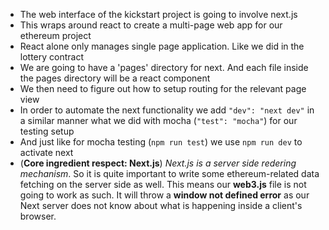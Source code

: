 * The web interface of the kickstart project is going to involve next.js
* This wraps around react to create a multi-page web app for our ethereum project
* React alone only manages single page application. Like we did in the lottery contract
* We are going to have a 'pages' directory for next. And each file inside the pages directory will be a react component
* We then need to figure out how to setup routing for the relevant page view
* In order to automate the next functionality we add `"dev": "next dev"` in a similar manner what we did with mocha (`"test": "mocha"`) for our testing setup
* And just like for mocha testing (`npm run test`) we use `npm run dev` to activate next
* (**Core ingredient respect: Next.js**) *Next.js is a server side redering mechanism*. So it is quite important to write some ethereum-related data fetching on the server side as well. This means our **web3.js** file is not going to work as such. It will throw a **window not defined error** as our Next server does not know about what is happening inside a client's browser.
